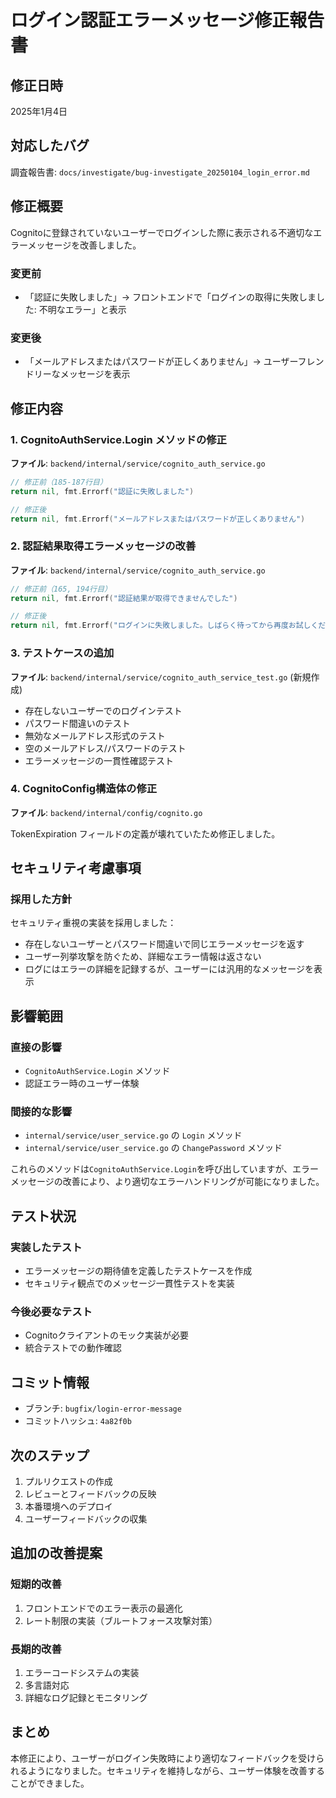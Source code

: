 # ログイン認証エラーメッセージ修正報告書

## 修正日時
2025年1月4日

## 対応したバグ
調査報告書: `docs/investigate/bug-investigate_20250104_login_error.md`

## 修正概要
Cognitoに登録されていないユーザーでログインした際に表示される不適切なエラーメッセージを改善しました。

### 変更前
- 「認証に失敗しました」→ フロントエンドで「ログインの取得に失敗しました: 不明なエラー」と表示

### 変更後
- 「メールアドレスまたはパスワードが正しくありません」→ ユーザーフレンドリーなメッセージを表示

## 修正内容

### 1. CognitoAuthService.Login メソッドの修正
**ファイル**: `backend/internal/service/cognito_auth_service.go`

```go
// 修正前（185-187行目）
return nil, fmt.Errorf("認証に失敗しました")

// 修正後
return nil, fmt.Errorf("メールアドレスまたはパスワードが正しくありません")
```

### 2. 認証結果取得エラーメッセージの改善
**ファイル**: `backend/internal/service/cognito_auth_service.go`

```go
// 修正前（165, 194行目）
return nil, fmt.Errorf("認証結果が取得できませんでした")

// 修正後
return nil, fmt.Errorf("ログインに失敗しました。しばらく待ってから再度お試しください")
```

### 3. テストケースの追加
**ファイル**: `backend/internal/service/cognito_auth_service_test.go` (新規作成)

- 存在しないユーザーでのログインテスト
- パスワード間違いのテスト
- 無効なメールアドレス形式のテスト
- 空のメールアドレス/パスワードのテスト
- エラーメッセージの一貫性確認テスト

### 4. CognitoConfig構造体の修正
**ファイル**: `backend/internal/config/cognito.go`

TokenExpiration フィールドの定義が壊れていたため修正しました。

## セキュリティ考慮事項

### 採用した方針
セキュリティ重視の実装を採用しました：
- 存在しないユーザーとパスワード間違いで同じエラーメッセージを返す
- ユーザー列挙攻撃を防ぐため、詳細なエラー情報は返さない
- ログにはエラーの詳細を記録するが、ユーザーには汎用的なメッセージを表示

## 影響範囲

### 直接の影響
- `CognitoAuthService.Login` メソッド
- 認証エラー時のユーザー体験

### 間接的な影響
- `internal/service/user_service.go` の `Login` メソッド
- `internal/service/user_service.go` の `ChangePassword` メソッド

これらのメソッドは`CognitoAuthService.Login`を呼び出していますが、エラーメッセージの改善により、より適切なエラーハンドリングが可能になりました。

## テスト状況

### 実装したテスト
- エラーメッセージの期待値を定義したテストケースを作成
- セキュリティ観点でのメッセージ一貫性テストを実装

### 今後必要なテスト
- Cognitoクライアントのモック実装が必要
- 統合テストでの動作確認

## コミット情報
- ブランチ: `bugfix/login-error-message`
- コミットハッシュ: `4a82f0b`

## 次のステップ
1. プルリクエストの作成
2. レビューとフィードバックの反映
3. 本番環境へのデプロイ
4. ユーザーフィードバックの収集

## 追加の改善提案

### 短期的改善
1. フロントエンドでのエラー表示の最適化
2. レート制限の実装（ブルートフォース攻撃対策）

### 長期的改善
1. エラーコードシステムの実装
2. 多言語対応
3. 詳細なログ記録とモニタリング

## まとめ
本修正により、ユーザーがログイン失敗時により適切なフィードバックを受けられるようになりました。セキュリティを維持しながら、ユーザー体験を改善することができました。